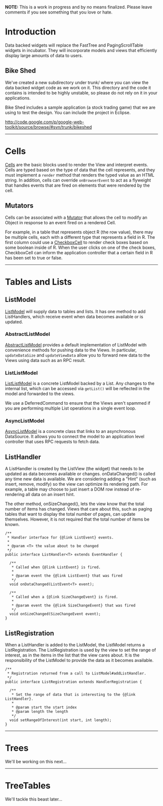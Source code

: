 **NOTE:** This is a work in progress and by no means finalized. Please leave comments if you see something that you love or hate.



# Introduction

Data backed widgets will replace the FastTree and PagingScrollTable widgets in incubator. They will incorporate models and views that efficiently display large amounts of data to users.


## Bike Shed

We've created a new subdirectory under trunk/ where you can view the data backed widget code as we work on it. This directory and the code it contains is intended to be highly unstable, so please do not rely on it in your applications.

Bike Shed includes a sample application (a stock trading game) that we are using to test the design.  You can include the project in Eclipse.

http://code.google.com/p/google-web-toolkit/source/browse/#svn/trunk/bikeshed



---

# Cells

[Cells](http://code.google.com/p/google-web-toolkit/source/browse/trunk/bikeshed/src/com/google/gwt/cells/client/Cell.java) are the basic blocks used to render the View and interpret events.  Cells are typed based on the type of data that the cell represents, and they must implement a `render` method that renders the typed value as an HTML string.  In addition, cells can override `onBrowserEvent` to act as a flyweight that handles events that are fired on elements that were rendered by the cell.


## Mutators

Cells can be associated with a [Mutator](http://code.google.com/p/google-web-toolkit/source/browse/trunk/bikeshed/src/com/google/gwt/cells/client/Mutator.java) that allows the cell to modify an Object in response to an event fired on a rendered Cell.

For example, in a table that represents object R (the row value), there may be multiple cells, each with a different type that represents a field in R.  The first column could use a [CheckboxCell](http://code.google.com/p/google-web-toolkit/source/browse/trunk/bikeshed/src/com/google/gwt/cells/client/CheckboxCell.java) to render check boxes based on some boolean inside of R.  When the user clicks on one of the check boxes, CheckboxCell can inform the application controller that a certain field in R has been set to true or false.



---

# Tables and Lists

## ListModel

[ListModel](http://code.google.com/p/google-web-toolkit/source/browse/trunk/bikeshed/src/com/google/gwt/list/shared/ListModel.java) will supply data to tables and lists.  It has one method to add ListHandlers, which receive event when data becomes available or is updated.

### AbstractListModel

[AbstractListModel](http://code.google.com/p/google-web-toolkit/source/browse/trunk/bikeshed/src/com/google/gwt/list/shared/AbstractListModel.java) provides a default implementation of ListModel with convenience methods for pushing data to the Views.  In particular, `updateDataSize` and `updateViewData` allow you to forward new data to the Views using data such as an RPC result.

### ListListModel

[ListListModel](http://code.google.com/p/google-web-toolkit/source/browse/trunk/bikeshed/src/com/google/gwt/list/shared/ListListModel.java) is a concrete ListModel backed by a List.  Any changes to the internal list, which can be accessed via `getList()` will be reflected in the model and forwarded to the views.

We use a DeferredCommand to ensure that the Views aren't spammed if you are performing multiple List operations in a single event loop.

### AsyncListModel

[AsyncListModel](http://code.google.com/p/google-web-toolkit/source/browse/trunk/bikeshed/src/com/google/gwt/list/shared/AsyncListModel.java) is a concrete class that links to an asynchronous DataSource.  It allows you to connect the model to an application level controller that uses RPC requests to fetch data.


## ListHandler

A ListHandler is created by the ListView (the widget) that needs to be updated as data becomes available or changes.  onDataChanged() is called any time new data is available.  We are considering adding a "Hint" (such as insert, remove, modify) so the view can optimize its rendering path.  For example, a table may choose to just insert a DOM row instead of re-rendering all data on an insert hint.

The other method, onSizeChanged(), lets the view know that the total number of items has changed.  Views that care about this, such as paging tables that want to display the total number of pages, can update themselves.  However, it is not required that the total number of items be known.

```
/**
 * Handler interface for {@link ListEvent} events.
 * 
 * @param <T> the value about to be changed
 */
public interface ListHandler<T> extends EventHandler {

  /**
   * Called when {@link ListEvent} is fired.
   * 
   * @param event the {@link ListEvent} that was fired
   */
  void onDataChanged(ListEvent<T> event);

  /**
   * Called when a {@link SizeChangeEvent} is fired.
   * 
   * @param event the {@link SizeChangeEvent} that was fired
   */
  void onSizeChanged(SizeChangeEvent event);
}
```


## ListRegistration

When a ListHandler is added to the ListModel, the ListModel returns a ListRegistration.  The ListRegistration is used by the view to set the range of interest, as in the items in the list that the view cares about.  It is the responsibility of the ListModel to provide the data as it becomes available.

```
/**
 * Registration returned from a call to ListModel#addListHandler.
 */
public interface ListRegistration extends HandlerRegistration {

  /**
   * Set the range of data that is interesting to the {@link ListHandler}.
   * 
   * @param start the start index
   * @param length the length
   */
  void setRangeOfInterest(int start, int length);
}
```



---

# Trees

We'll be working on this next...



---

# TreeTables

We'll tackle this beast later...